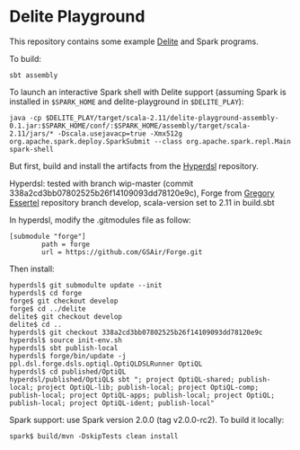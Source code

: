 Delite Playground
=================

This repository contains some example [Delite](http://stanford-ppl.github.io/Delite/)
and Spark programs.

To build:

    sbt assembly

To launch an interactive Spark shell with Delite support (assuming Spark is installed in `$SPARK_HOME` and delite-playground in `$DELITE_PLAY`):

    java -cp $DELITE_PLAY/target/scala-2.11/delite-playground-assembly-0.1.jar:$SPARK_HOME/conf/:$SPARK_HOME/assembly/target/scala-2.11/jars/* -Dscala.usejavacp=true -Xmx512g org.apache.spark.deploy.SparkSubmit --class org.apache.spark.repl.Main spark-shell


But first, build and install the artifacts from the
[Hyperdsl](https://github.com/stanford-ppl/hyperdsl)
repository.

Hyperdsl: tested with branch wip-master (commit 338a2cd3bb07802525b26f14109093dd78120e9c), Forge from [Gregory Essertel](https://github.com/GSAir/Forge) repository branch develop, scala-version set to 2.11 in build.sbt

In hyperdsl, modify the .gitmodules file as follow:

    [submodule "forge"]
            path = forge
            url = https://github.com/GSAir/Forge.git

Then install:

    hyperdsl$ git submodulte update --init
    hyperdsl$ cd forge
    forge$ git checkout develop
    forge$ cd ../delite
    delite$ git checkout develop
    delite$ cd ..
    hyperdsl$ git checkout 338a2cd3bb07802525b26f14109093dd78120e9c
    hyperdsl$ source init-env.sh
    hyperdsl$ sbt publish-local
    hyperdsl$ forge/bin/update -j ppl.dsl.forge.dsls.optiql.OptiQLDSLRunner OptiQL
    hyperdsl$ cd published/OptiQL
    hyperdsl/published/OptiQL$ sbt "; project OptiQL-shared; publish-local; project OptiQL-lib; publish-local; project OptiQL-comp; publish-local; project OptiQL-apps; publish-local; project OptiQL; publish-local; project OptiQL-ident; publish-local"

Spark support: use Spark version 2.0.0 (tag v2.0.0-rc2). To build it locally:

    spark$ build/mvn -DskipTests clean install


